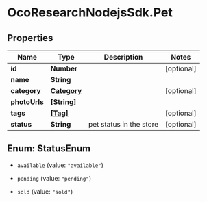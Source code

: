 # OcoResearchNodejsSdk.Pet

## Properties

Name | Type | Description | Notes
------------ | ------------- | ------------- | -------------
**id** | **Number** |  | [optional] 
**name** | **String** |  | 
**category** | [**Category**](Category.md) |  | [optional] 
**photoUrls** | **[String]** |  | 
**tags** | [**[Tag]**](Tag.md) |  | [optional] 
**status** | **String** | pet status in the store | [optional] 



## Enum: StatusEnum


* `available` (value: `"available"`)

* `pending` (value: `"pending"`)

* `sold` (value: `"sold"`)




